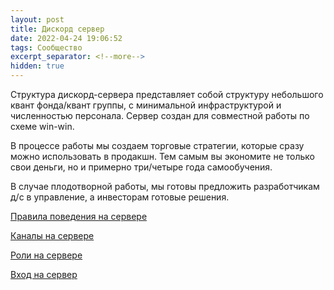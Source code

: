 ```yaml
---
layout: post
title: Дискорд сервер
date: 2022-04-24 19:06:52
tags: Сообщество
excerpt_separator: <!--more-->
hidden: true
---
```


Структура дискорд-сервера представляет собой структуру небольшого квант фонда/квант группы,
с минимальной инфраструктурой и численностью персонала. Сервер создан для совместной работы по схеме win-win.
<!--more-->

В процессе работы мы создаем торговые стратегии, которые сразу можно использовать в продакшн.
Тем самым вы экономите не только свои деньги, но и примерно три/четыре года самообучения.

В случае плодотворной работы, мы готовы предложить разработчикам д/с в управление, а инвесторам готовые решения.

[Правила поведения на сервере](https://vector-am.ru/2021-06-19/правила-дискорд-сервера)

[Каналы на сервере](https://vector-am.ru/2021-06-17/каналы)

[Роли на сервере](https://vector-am.ru/2021-06-18/роли)

[Вход на сервер](https://discord.gg/V6arrKAUrh)




